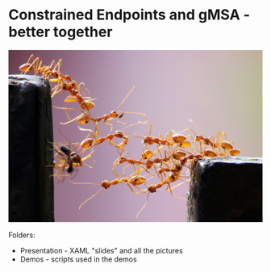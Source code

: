 # Constrained Endpoints and gMSA - better together

![Human Bridge/ Hania Bielawska](Presentation/Media/JEA-GMSA.jpg)

Folders:

- Presentation - XAML "slides" and all the pictures
- Demos - scripts used in the demos

